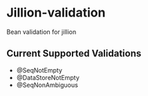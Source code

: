 # Jillion-validation
Bean validation for jillion

## Current Supported Validations

* @SeqNotEmpty
* @DataStoreNotEmpty
* @SeqNonAmbiguous

